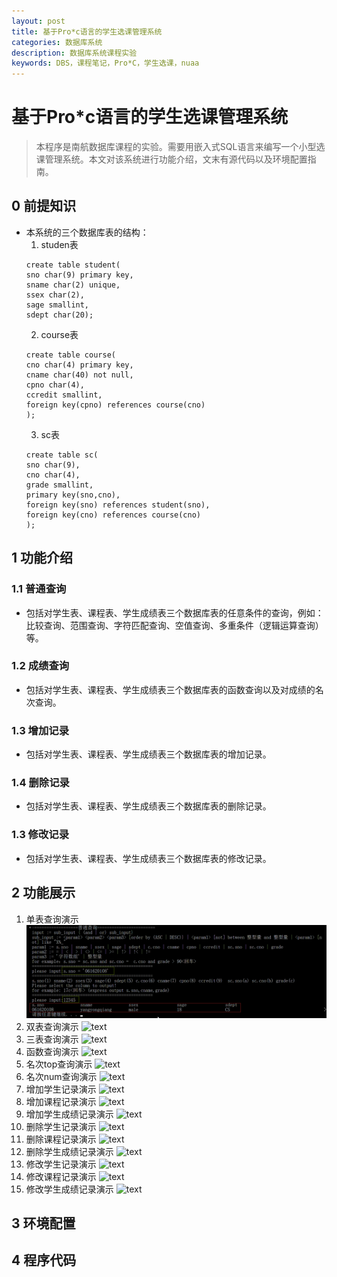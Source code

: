 ```yaml
---
layout: post
title: 基于Pro*c语言的学生选课管理系统
categories: 数据库系统
description: 数据库系统课程实验
keywords: DBS，课程笔记，Pro*C，学生选课，nuaa
---
```

# 基于Pro*c语言的学生选课管理系统
> 本程序是南航数据库课程的实验。需要用嵌入式SQL语言来编写一个小型选课管理系统。本文对该系统进行功能介绍，文末有源代码以及环境配置指南。

## 0 前提知识
+ 本系统的三个数据库表的结构：
	1. studen表
	```
	create table student(
	sno char(9) primary key,
	sname char(2) unique,
	ssex char(2),
	sage smallint,
	sdept char(20);
	```
	2. course表
	```
	create table course(
	cno char(4) primary key,
	cname char(40) not null,
	cpno char(4),
	ccredit smallint,
	foreign key(cpno) references course(cno)
	);
	```
	3. sc表
	```
	create table sc(
	sno char(9),
	cno char(4),
	grade smallint,
	primary key(sno,cno),
	foreign key(sno) references student(sno),
	foreign key(cno) references course(cno)
	);
	```

## 1 功能介绍

### 1.1 普通查询
+ 包括对学生表、课程表、学生成绩表三个数据库表的任意条件的查询，例如：比较查询、范围查询、字符匹配查询、空值查询、多重条件（逻辑运算查询）等。

### 1.2 成绩查询
+ 包括对学生表、课程表、学生成绩表三个数据库表的函数查询以及对成绩的名次查询。

### 1.3 增加记录
+ 包括对学生表、课程表、学生成绩表三个数据库表的增加记录。

### 1.4 删除记录
+ 包括对学生表、课程表、学生成绩表三个数据库表的删除记录。

### 1.3 修改记录
+ 包括对学生表、课程表、学生成绩表三个数据库表的修改记录。

## 2 功能展示
1. 单表查询演示
![text](https://github.com/yongqiangyang/yongqiangyang.github.io/blob/master/images/6_14_%E5%8D%95%E8%A1%A8%E6%9F%A5%E8%AF%A2.png?raw=true)
2. 双表查询演示
![text]()
3. 三表查询演示
![text]()
4. 函数查询演示
![text]()
5. 名次top查询演示
![text]()
6. 名次num查询演示
![text]()
7. 增加学生记录演示
![text]()
8. 增加课程记录演示
![text]()
9. 增加学生成绩记录演示
![text]()
10. 删除学生记录演示
![text]()
11. 删除课程记录演示
![text]()
12. 删除学生成绩记录演示
![text]()
13. 修改学生记录演示
![text]()
14. 修改课程记录演示
![text]()
15. 修改学生成绩记录演示
![text]()

## 3 环境配置

## 4 程序代码
